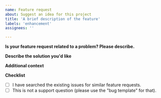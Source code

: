 ```yaml
---
name: Feature request
about: Suggest an idea for this project
title: 'A brief description of the feature'
labels: 'enhancement'
assignees: ''

---
```


**Is your feature request related to a problem? Please describe.**
<!---
A clear and concise description of what the problem is. Ex. I'm always frustrated when [...]
-->

**Describe the solution you'd like**
<!---
A clear and concise description of what you want to happen.
-->

**Additional context**
<!---
Add any other context or screenshots about the feature request here.
-->

**Checklist**

- [ ] I have searched the existing issues for similar feature requests.
- [ ] This is not a support question (please use the "bug template" for that).
